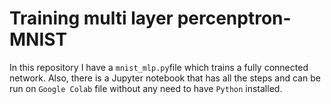 # Training multi layer percenptron-MNIST
In this repository I have a `mnist_mlp.py`file which trains a fully connected network. Also, there is a Jupyter notebook that has all the steps and can be run on `Google Colab` file without any need to have `Python` installed.  
